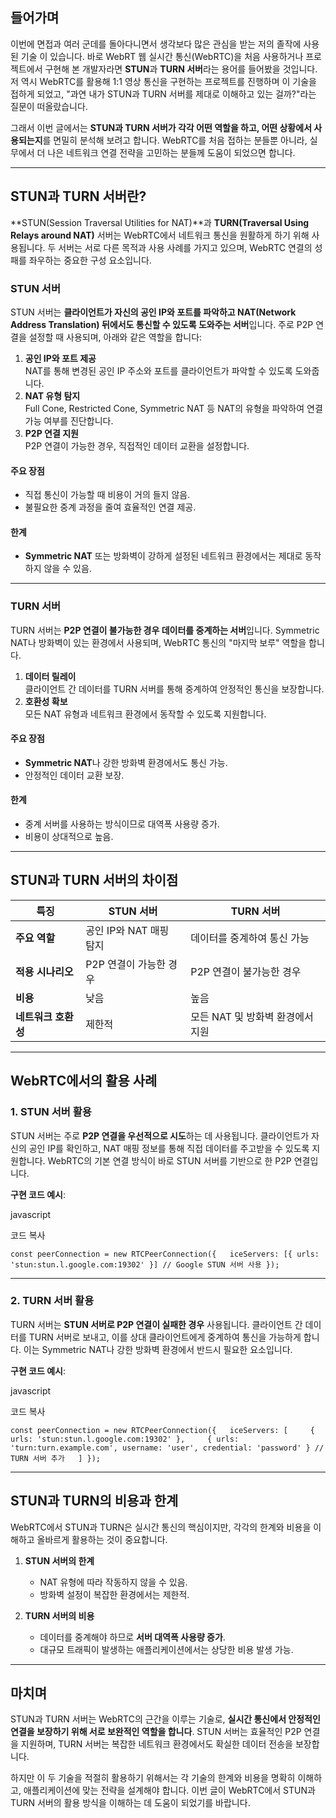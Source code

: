 ## 들어가며

이번에 면접과 여러 군데를 돌아다니면서 생각보다 많은 관심을 받는 저의 졸작에 사용된 기술 이 있습니다. 바로 WebRT
웹 실시간 통신(WebRTC)을 처음 사용하거나 프로젝트에서 구현해 본 개발자라면 **STUN**과 **TURN 서버**라는 용어를 들어봤을 것입니다. 저 역시 WebRTC를 활용해 1:1 영상 통신을 구현하는 프로젝트를 진행하며 이 기술을 접하게 되었고, "과연 내가 STUN과 TURN 서버를 제대로 이해하고 있는 걸까?"라는 질문이 떠올랐습니다.

그래서 이번 글에서는 **STUN과 TURN 서버가 각각 어떤 역할을 하고, 어떤 상황에서 사용되는지**를 면밀히 분석해 보려고 합니다. WebRTC를 처음 접하는 분들뿐 아니라, 실무에서 더 나은 네트워크 연결 전략을 고민하는 분들께 도움이 되었으면 합니다.

---

## STUN과 TURN 서버란?

**STUN(Session Traversal Utilities for NAT)**과 **TURN(Traversal Using Relays around NAT)** 서버는 WebRTC에서 네트워크 통신을 원활하게 하기 위해 사용됩니다. 두 서버는 서로 다른 목적과 사용 사례를 가지고 있으며, WebRTC 연결의 성패를 좌우하는 중요한 구성 요소입니다.

### STUN 서버

STUN 서버는 **클라이언트가 자신의 공인 IP와 포트를 파악하고 NAT(Network Address Translation) 뒤에서도 통신할 수 있도록 도와주는 서버**입니다. 주로 P2P 연결을 설정할 때 사용되며, 아래와 같은 역할을 합니다:

1. **공인 IP와 포트 제공**  
    NAT를 통해 변경된 공인 IP 주소와 포트를 클라이언트가 파악할 수 있도록 도와줍니다.
2. **NAT 유형 탐지**  
    Full Cone, Restricted Cone, Symmetric NAT 등 NAT의 유형을 파악하여 연결 가능 여부를 진단합니다.
3. **P2P 연결 지원**  
    P2P 연결이 가능한 경우, 직접적인 데이터 교환을 설정합니다.

#### 주요 장점

- 직접 통신이 가능할 때 비용이 거의 들지 않음.
- 불필요한 중계 과정을 줄여 효율적인 연결 제공.

#### 한계

- **Symmetric NAT** 또는 방화벽이 강하게 설정된 네트워크 환경에서는 제대로 동작하지 않을 수 있음.

---

### TURN 서버

TURN 서버는 **P2P 연결이 불가능한 경우 데이터를 중계하는 서버**입니다. Symmetric NAT나 방화벽이 있는 환경에서 사용되며, WebRTC 통신의 "마지막 보루" 역할을 합니다.

1. **데이터 릴레이**  
    클라이언트 간 데이터를 TURN 서버를 통해 중계하여 안정적인 통신을 보장합니다.
2. **호환성 확보**  
    모든 NAT 유형과 네트워크 환경에서 동작할 수 있도록 지원합니다.

#### 주요 장점

- **Symmetric NAT**나 강한 방화벽 환경에서도 통신 가능.
- 안정적인 데이터 교환 보장.

#### 한계

- 중계 서버를 사용하는 방식이므로 대역폭 사용량 증가.
- 비용이 상대적으로 높음.

---

## STUN과 TURN 서버의 차이점

|**특징**|**STUN 서버**|**TURN 서버**|
|---|---|---|
|**주요 역할**|공인 IP와 NAT 매핑 탐지|데이터를 중계하여 통신 가능|
|**적용 시나리오**|P2P 연결이 가능한 경우|P2P 연결이 불가능한 경우|
|**비용**|낮음|높음|
|**네트워크 호환성**|제한적|모든 NAT 및 방화벽 환경에서 지원|

---

## WebRTC에서의 활용 사례

### 1. STUN 서버 활용

STUN 서버는 주로 **P2P 연결을 우선적으로 시도**하는 데 사용됩니다. 클라이언트가 자신의 공인 IP를 확인하고, NAT 매핑 정보를 통해 직접 데이터를 주고받을 수 있도록 지원합니다. WebRTC의 기본 연결 방식이 바로 STUN 서버를 기반으로 한 P2P 연결입니다.

**구현 코드 예시**:

javascript

코드 복사

`const peerConnection = new RTCPeerConnection({   iceServers: [{ urls: 'stun:stun.l.google.com:19302' }] // Google STUN 서버 사용 });`

---

### 2. TURN 서버 활용

TURN 서버는 **STUN 서버로 P2P 연결이 실패한 경우** 사용됩니다. 클라이언트 간 데이터를 TURN 서버로 보내고, 이를 상대 클라이언트에게 중계하여 통신을 가능하게 합니다. 이는 Symmetric NAT나 강한 방화벽 환경에서 반드시 필요한 요소입니다.

**구현 코드 예시**:

javascript

코드 복사

`const peerConnection = new RTCPeerConnection({   iceServers: [     { urls: 'stun:stun.l.google.com:19302' },     { urls: 'turn:turn.example.com', username: 'user', credential: 'password' } // TURN 서버 추가   ] });`

---

## STUN과 TURN의 비용과 한계

WebRTC에서 STUN과 TURN은 실시간 통신의 핵심이지만, 각각의 한계와 비용을 이해하고 올바르게 활용하는 것이 중요합니다.

1. **STUN 서버의 한계**
    
    - NAT 유형에 따라 작동하지 않을 수 있음.
    - 방화벽 설정이 복잡한 환경에서는 제한적.
2. **TURN 서버의 비용**
    
    - 데이터를 중계해야 하므로 **서버 대역폭 사용량 증가**.
    - 대규모 트래픽이 발생하는 애플리케이션에서는 상당한 비용 발생 가능.

---

## 마치며

STUN과 TURN 서버는 WebRTC의 근간을 이루는 기술로, **실시간 통신에서 안정적인 연결을 보장하기 위해 서로 보완적인 역할을 합니다**. STUN 서버는 효율적인 P2P 연결을 지원하며, TURN 서버는 복잡한 네트워크 환경에서도 확실한 데이터 전송을 보장합니다.

하지만 이 두 기술을 적절히 활용하기 위해서는 각 기술의 한계와 비용을 명확히 이해하고, 애플리케이션에 맞는 전략을 설계해야 합니다. 이번 글이 WebRTC에서 STUN과 TURN 서버의 활용 방식을 이해하는 데 도움이 되었기를 바랍니다.